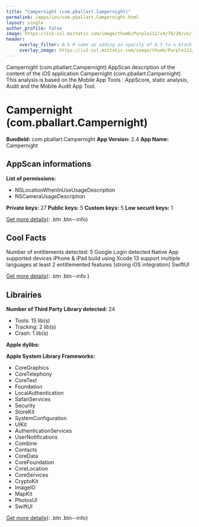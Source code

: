 ```yaml
---
title: "Campernight (com.pballart.Campernight)"
permalink: /apps/ios/com.pballart.Campernight.html
layout: single
author_profile: false
image: https://is1-ssl.mzstatic.com/image/thumb/Purple112/v4/79/2b/ce/792bcea8-6aba-5c82-7bbf-5222807c9975/AppIcon-0-1x_U007emarketing-0-7-0-P3-85-220.png/512x512bb.jpg
header: 
     overlay_filter: 0.5 # same as adding an opacity of 0.5 to a black background
     overlay_image: https://is1-ssl.mzstatic.com/image/thumb/Purple112/v4/79/2b/ce/792bcea8-6aba-5c82-7bbf-5222807c9975/AppIcon-0-1x_U007emarketing-0-7-0-P3-85-220.png/512x512bb.jpg
---
```

Campernight (com.pballart.Campernight) AppScan description of the content of the iOS application Campernight (com.pballart.Campernight). This analysis is based on the Mobile App Tools : AppScore, static analysis, Audit and the Mobile Audit App Tool.

# Campernight (com.pballart.Campernight)

**BundleId:** com.pballart.Campernight
**App Version:** 2.4
**App Name:** Campernight


## AppScan informations 

**List of permissions:** 
- NSLocationWhenInUseUsageDescription
- NSCameraUsageDescription
  
  
**Private keys:** 27
**Public keys:** 5
**Custom keys:** 5
**Low securit keys:** 1
  
[Get more details](/pricing.html){: .btn .btn--info}

## Cool Facts

Number of entitlements detected: 5
Google Login detected
Native App
supported devices iPhone & iPad
build using Xcode 13
support multiple languages
at least 2 entitlemented features (strong iOS integration)
SwiftUI
  
[Get more details](/pricing.html){: .btn .btn--info }

## Librairies 
**Number of Third Party Library detected:** 24
- Tools: 15 lib(s)
- Tracking: 2 lib(s)
- Crash: 1 lib(s)


**Apple dylibs:**


**Apple System Library Frameworks:**
- CoreGraphics
- CoreTelephony
- CoreText
- Foundation
- LocalAuthentication
- SafariServices
- Security
- StoreKit
- SystemConfiguration
- UIKit
- AuthenticationServices
- UserNotifications
- Combine
- Contacts
- CoreData
- CoreFoundation
- CoreLocation
- CoreServices
- CryptoKit
- ImageIO
- MapKit
- PhotosUI
- SwiftUI


  
[Get more details](/pricing.html){: .btn .btn--info}

